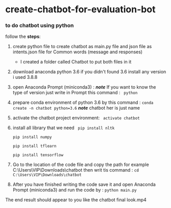 # create-chatbot-for-evaluation-bot


### to do chatbot using python 

follow the **steps**:

1. create python file to create chatbot as main.py file   and json file  as intents.json file  for Common words (message and responses)
    *  I created a folder called Chatbot to put both files in it
1. download anaconda python 3.6 if you didn't found 3.6 install any version i used 3.8.8
2.  open Anaconda Prompt (miniconda3) :
   **_note_**  If you want to know the type of version just write  in Prompt this command : ` python` 
1. prepare conda environment of python 3.6 by this command :
    `conda create -n chatbot python=3.6` 
  **_note_** chatbot her is just name 
1. activate the chatbot project environment:
  ` activate chatbot`
1. install all library  that we need 
  ` pip install nltk`

   `pip install numpy`

   `pip install tflearn`

   `pip install tensorflow`

1. Go to the location of the code file and copy the path for example C:\Users\VIP\Downloads\chatbot then writ tis command : 
   `cd C:\Users\VIP\Downloads\chatbot`

1. After you have finished writing the code save it and open Anaconda Prompt (miniconda3) and run the code by :
`python main.py`

 The end result should appear to you like the chatbot final look.mp4






